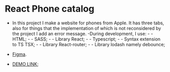# React Phone catalog
- In this project I make a website for phones from Apple. It has three tabs, also for things that the implementation of which is not reconsidered by the project I add an error message.
      -During development, I use:
            - - HTML;
            - - SASS;
            - - Library React;
            - - Typescript;
            - - Syntax extension to TS TSX;
            - - Library React-router;
            - - Library lodash namely debounce;

  
- [Figma](https://www.figma.com/file/uEetgWenSRxk9jgiym6Yzp/Phone-catalog-redesign?node-id=1%3A2).
- [DEMO LINK](https://vladyslavkolisnyk.github.io/phone_catalog/);


